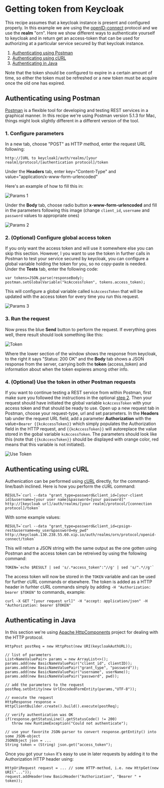 # Getting token from Keycloak
This recipe assumes that a keycloak instance is present and configured properly. In this example we are using the [openID-connect](http://openid.net/connect/ "OpenID-connect") protocol 
and we use the **realm** "orn". Here we show different ways to authenticate yourself to keycloak and in return get an access-token 
that can be used for authorizing at a particular service secured by that keycloak instance. 

1. [Authenticating using Postman](#authenticating-using-postman)
2. [Authenticating using cURL](#authenticating-using-curl)
3. [Authenticating in Java](#authenticating-in-java)

Note that the token should be configured to expire in a certain amount of time, so either the token must be refreshed or a new token must be
acquire once the old one has expired. 

## Authenticating using Postman
[Postman](https://www.getpostman.com/ "Postman") is a flexible tool for developing and testing REST services in a graphical manner.
In this recipe we're using Postman version 5.1.3 for Mac, things might look slightly different in a different version of the tool.

### 1. Configure parameters
In a new tab, choose "POST" as HTTP method, enter the request URL following:
```
http://[URL to keycloak]/auth/realms/[your realm]/protocol/[authentication protocol]/token
```
Under the **Headers** tab, enter key="Content-Type" and value="application/x-www-form-urlencoded"

Here's an example of how to fill this in:

![Params 1](postman-params-1.png)

Under the **Body** tab, choose radio button **x-www-form-urlencoded** and fill in the parameters following this image (change `client_id`, `username` and `password` values to appropriate ones)

![Params 2](postman-params-2.png)

### 2. (Optional) Configure global access token
If you only want the access token and will use it somewhere else you can skip this section. However, I you want to use the token
in further calls in Postman to test your service secured by keycloak, you can configure a global variable holding the token for you, so no copy-paste is needed.
Under the **Tests** tab, enter the following code:
```
var tokens=JSON.parse(responseBody); 
postman.setGlobalVariable("kcAccessToken", tokens.access_token); 
```
This will configure a global variable called `kcAccessToken` that will be updated with the access token for every time you run this request.

![Params 3](postman-params-3.png)

### 3. Run the request
Now press the blue **Send** button to perform the request. If everything goes well, there result should look something like this:

![Token](postman-token.png)

Where the lower section of the window shows the response from keycloak, to the right it says "Status: 200 OK" and the **Body** tab
shows a JSON response from the server, carrying both the **token** (access_token) and information about when the token expieres among other info.

### 4. (Optional) Use the token in other Postman requests 
If you want to continue testing a REST service from within Postman, first make sure you followed the instructions in the optional
[step 2](#2-optional-configure-global-access-token). Then your request should have initiated the global variable `kcAccessToken` with your access token and that should 
be ready to use. Open up a new request tab in Postman, choose your request-type, url and set parameters. In the **Headers** tab under the request URL field,
add a parameter **Authorization** with the value=`Bearer {{kcAccessToken}}` which simply populates the Authorization field in the HTTP request,
and `{{kcAccessToken}}` will autoreplace the value stored in the gobal variable `kcAccessToken`. The parameters should look like this (note that `{{kcAccessToken}}` 
should be displayed with orange color, red means that this variable is not initiated). 

![Use Token](postman-use-token.png)


## Authenticating using cURL
Authenication can be performed using [cURL](https://curl.haxx.se/ "cURL") directly, for the command-line/bash inclined. Here is how
you perform the cURL command:
```
RESULT=`curl --data "grant_type=password&client_id=[your-client id]&username=[your user name]&password=[your password]" http://[keycloak url]/auth/realms/[your realm]/protocol/[connection protocol]/token`
```
With some example values:
```
RESULT=`curl --data "grant_type=password&client_id=cpsign-rest&username=my_user&password=my_pwd" http://keycloak.130.238.55.60.xip.io/auth/realms/orn/protocol/openid-connect/token`
```
This will return a JSON string with the same output as the one gotten using Postman and the access token can be retreived 
by using the following command:
```
TOKEN=`echo $RESULT | sed 's/.*access_token":"//g' | sed 's/".*//g'`
```

The access token will now be stored in the `TOKEN` variable and can be used for further cURL commands or elsewhere. The token is added as a 
HTTP header in furhter cURL commands simply by adding `-H "Authorization: bearer $TOKEN"` to commands, example:
```
curl -X GET "[your request url]" -H "accept: application/json" -H "Authorization: bearer $TOKEN"
```


## Authenticating in Java
In this section we're using [Apache HttpComponents](https://hc.apache.org/) project for dealing with the HTTP protocol. 

```
HttpPost postReq = new HttpPost(new URI(keycloakAuthURL));

// list of parameters
List<NameValuePair> params = new ArrayList<>();
params.add(new BasicNameValuePair("client_id", clientID));
params.add(new BasicNameValuePair("grant_type", "password"));
params.add(new BasicNameValuePair("username", userName));
params.add(new BasicNameValuePair("password", pwd));

// add the parameters to the request
postReq.setEntity(new UrlEncodedFormEntity(params,"UTF-8"));

// execute the request
HttpResponse response = HttpClientBuilder.create().build().execute(postReq);

// verify authentication was OK
if(response.getStatusLine().getStatusCode() != 200)
   throw new RuntimeException("Could not authenticate");
   
// use your favorite JSON-parser to convert response.getEntity() into some JSON-object
JSONObject json = ... 
String token = (String) json.get("access_token");
```

Once you got your `token` it's easy to use in later requests by adding it to the Authorization HTTP header using: 
```
HttpUriRequest request = ... // some HTTP-method, i.e. new HttpGet(new URI("..."));
request.addHeader(new BasicHeader("Authorization", "Bearer " + token));
```


